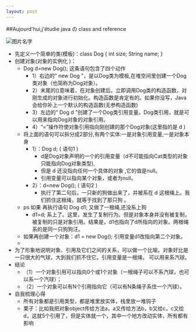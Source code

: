 ```yaml
---
layout: post
---
```


##Aujourd'hui,j'étudie java の class and reference 

![图片名字]({{site.url}}/pic/2018-07-22-jClass/1.jpg)

- 先定义一个简单的类(模板)：class Dog { int size; String name; }
- 创建对象(对象的实例化 )：
  - Dog d=new Dog(); 这条语句包含了四个动作
    - 1）右边的“ new Dog "，是以Dog类为模板,在堆空间里创建一个Dog类对象（也简称为Dog对象）。
    - 2）末尾的()意味着，在对象创建后，立即调用Dog类的构造函数，对刚生成的对象进行初始化。构造函数是肯定有的。如果你没写，Java会给你补上一个默认的构造函数(无参构造函数)
    - 3）左边的“ Dog d ”创建了一个Dog类引用变量。Dog类引用，就是可以用来指向Dog对象的对象引用。
    - 4）“=”操作符使对象引用指向刚创建的那个Dog对象(这里指的是 d )
  - 将上面的语句可以拆分成2部分,有两个实体:一是对象引用变量,一是对象本身
    - 1）：Dog d; ( 语句1 )
      - d是Dog对象声明的一个的引用变量（d不可能指向Cat类型的对象只能指向Dog对象类型),
      - 但是 d 还没指向任何一个具体的对象 ,它的值是null。
      - 引用变量可以指向某个对象，或者为null。
    - 2）：d=new Dog(); ( 语句2 )
      - 执行了第二句后，一只新的狗做出来了，并被系在 d 这根绳上。我们抓住这根绳，就等于找到了那只狗 。
  - ps 如果 再执行语句 Dog d1; 又做了一根绳,还没系上狗
    - d1=d; 系上了。这里，发生了复制行为。但是对象本身并没有被复制，被复制的只是对象引用。结果是，d1也指向了d所指向的对象。两根绳系的是同一只狗狗汪。
  - 如果再创建一个对象：d1 = new Dog(); 引用变量d1改指向第二个对象。
  - 
- 为了形象地说明对象、引用及它们之间的关系，可以做一个比喻。对象好比是一只很大的气球，大到我们抓不住它。引用变量是一根绳， 可以用来系汽球。
- 结论
  - （1）一个对象引用可以指向0个或1个对象（一根绳子可以不系汽球，也可以系一个汽球）；
  - （2）一个对象可以有N个引用指向它（可以有N条绳子系住一个汽球）。
- 自我梳理心得
  - 所有对象都是引用类型，都是堆里放实体，栈里放一堆钩子
  - 栗子：比如我把对象object传给方法a，a又传给方法b，b又给c，c又给d，这就5个引用了，但是实体就一个，其中一个地方改动实体，所有都有影响


